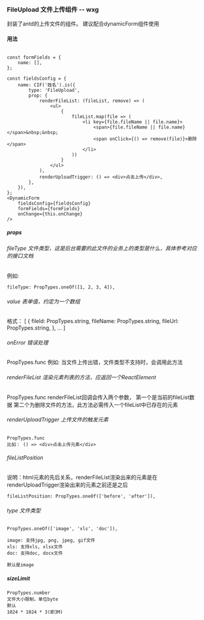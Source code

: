 ### FileUpload 文件上传组件 -- wxg



封装了antd的上传文件的组件。
建议配合dynamicForm组件使用

#### 用法

````

const formFields = {
	name: [],
};

const fieldsConfig = {
	name: CIF('姓名').is({
		type: 'FileUpload',
		prop: {
			renderFileList: (fileList, remove) => (
				<ul>
					{
						fileList.map(file => (
							<li key={file.fileName || file.name}>
								<span>{file.fileName || file.name}</span>&nbsp;&nbsp;
								<span onClick={() => remove(file)}>删除</span>
							</li>
						))
					}
				</ul>
			),
			renderUploadTrigger: () => <div>点击上传</div>,
		},
	}),
};
<DynamicForm
	fieldsConfig={fieldsConfig}
	formFields={formFields}
	onChange={this.onChange}
/>
````

##### props

###### fileType 文件类型，这是后台需要的此文件的业务上的类型是什么，具体参考对应的接口文档

例如: 
````
fileType: PropTypes.oneOf([1, 2, 3, 4]),
````


###### value 表单值，约定为一个数组

格式： [
	{
		fileId: PropTypes.string,
		fileName: PropTypes.string,
		fileUrl: PropTypes.string,
	},
	...
]

###### onError 错误处理

PropTypes.func
例如: 
当文件上传出错，文件类型不支持时，会调用此方法

###### renderFileList 渲染元素列表的方法，应返回一个ReactElement

PropTypes.func
renderFileList回调会传入两个参数，
第一个是当前的fileList数据
第二个为删除文件的方法，此方法必需传入一个fileList中已存在的元素


###### renderUploadTrigger 上传文件的触发元素

````
PropTypes.func
比如： () => <div>点击上传元素</div>
````

###### fileListPosition 


说明：html元素的先后关系，renderFileList渲染出来的元素是在renderUploadTrigger渲染出来的元素之前还是之后
````
fileListPosition: PropTypes.oneOf(['before', 'after']),
````

###### type 文件类型

````
PropTypes.oneOf(['image', 'xls', 'doc']),

image: 支持jpg, png, jpeg, gif文件
xls: 支持xls, xlsx文件
doc: 支持doc, docx文件

默认是image
````



##### sizeLimit

````
PropTypes.number
文件大小限制，单位byte
默认
1024 * 1024 * 3(即3M)

````
